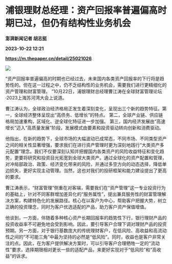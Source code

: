 # 浦银理财总经理：资产回报率普遍偏高时期已过，但仍有结构性业务机会
**澎湃新闻记者 胡志挺**

**2023-10-22 12:21**

**https://m.thepaper.cn/detail/25021026**

![](https://imagecloud.thepaper.cn/thepaper/image/275/164/384.jpg)

“资产回报率普遍偏高的时期也已经过去，未来国内各类资产回报率的下行将是趋势性的。但在这一过程之中，仍不乏结构性的业务机会，需要我们进行更精细化的资产管理和财富管理。 ”10月22日，浦银理财总经理曹江涛在全球财富管理论坛·2023上海苏河湾大会上说道。

曹江涛认为，全球政治经济格局正发生着深刻变化，呈现出三个新的趋势特征。第一，全球经济整体呈现出“高债务、低增长”的特点。 第二，全球产业链、供应链格局加速重构，区域化、逆全球化特征进一步加强。 第三，国内经济发展由“高速增长”迈入“高质量发展”阶段，发展模式由要素和投资驱动转向创新和消费驱动。

他指出，在新的趋势下，全球市场的大幅波动已成常态，不同市场、不同类型资产之间的相关性显著增强，要求我们在进行资产管理时更为深刻地践行“大类资产多元配置”理念。我们不仅要深刻认知并把握国内各类资产的风险收益特征和变化趋势，更要将研究和投资目光拓宽到全球大类资产。通过全球化的资产配置和管理，对冲局部政治、政策、经济变化带来的风险，并通过多空方向的动态选择，降低单边损失，更好实现主动管理。当然，这也对我们的投研框架和能力建设提出了更高的要求。

曹江涛表示，“财富管理”侧重在对客端，需要我们在“资产管理”这一专业投资行为的基础上，针对不同客群增加差异化的“服务属性”，提出兼具服务性的财富管理解决方案，构建特色化的发展路径。核心在以客户为中心，帮助客户把握大势，树立正确的投资理念，同时为客户优选适配的产品，助力客户资产保值增值。

他谈到，一方面，伴随着多种核心资产长期回报率的趋势性下行，银行理财产品的投资收益率不可避免地会受到影响。因此，要引导客户合理下调对理财产品的投资预期。另一方面，对于银行基数庞大的传统理财客户，在低风险、高收益和高流动性之间的“不可能三角”中最为坚持的必然是“低风险”。同时，收益也是客户非常关注的点。因此，在为客户提供解决方案时，可以引导客户合理牺牲一定的“流动性”要求，选择期限相对更长一些的适配产品，来更好实现对于“低风险”和“高收益”的诉求。